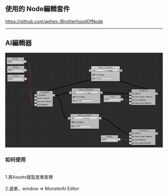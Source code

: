 ## 使用的 Node編輯套件
https://github.com/aphex-/BrotherhoodOfNode

----------------------------------------------------------------------------------------

## AI編輯器
![Image](https://raw.githubusercontent.com/apperdog/EditorMonsterAI/master/show.png)

### 如何使用
<br>1.將Assets複製進專案裡</br>
<br>2.選單，window => MonsterAI Editor</br>

